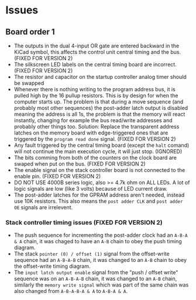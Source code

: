 # Issues

## Board order 1

* The outputs in the dual 4-input OR gate are entered backward in the KiCad symbol, this affects the control unit central timing and the bus. (FIXED FOR VERSION 2)
* The silkscreen LED labels on the central timing board are incorrect. (FIXED FOR VERSION 2)
* The resistor and capacitor on the startup controller analog timer should be swapped
* Whenever there is nothing writing to the program address bus, it is pulled high by the 16 pullup resistors. This is by design for when the computer starts up. The problem is that during a move sequence (and probably most other sequences) the post-adder latch output is disabled meaning the address is all 1s, the problem is that the memory will react instantly, changing for example the bus read/write addresses and probably other things too. Solution: Replace the transparent address latches on the memory board with edge-triggered ones that are triggered by the `program read done` signal. (FIXED FOR VERSION 2)
* Any fault triggered by the central timing board (except the `halt` comand) will not continue the main execution cycle, it will just stop. (IGNORED)
* The bits comming from both of the counters on the clock board are swaped when put on the bus. (FIXED FOR VERSION 2)
* The enable signal on the stack controller board is not connected to the enable pin. (FIXED FOR VERSION 2)
* DO NOT USE 4000B series logic, also >= 4.7k ohm on ALL LEDs. A lot of logic signals are low (like 3 volts) because of LED current draw.
* The post-adder latches for the GPRAM address aren't needed, instead use 10K resistors. This also means the `post adder CLK` and `post adder OE` signals are irrelevent.

### Stack controller timing issues (FIXED FOR VERSION 2)

* The push sequence for incrementing the post-adder clock had an `A-B-A & A` chain, it was chaged to have an `A-B` chain to obey the push timing diagram.
* The stack `pointer (0) / offset (1)` signal from the offset-write sequence had an `A-B-A-B` chain, it was changed to an `A-B` chain to obey the offset-write timing diagram.
* The `input latch output enable` signal from the "push / offset write" sequence was on an `A-B-A-B` chain, it was changed to an `A-B` chain, similarly the `memory write signal` which was part of the same chain was also changed from `A-B-A-B-A & A` to `A-B-A & A`.